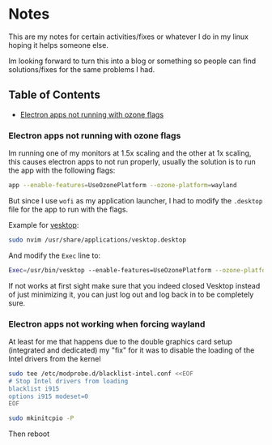 # Notes

This are my notes for certain activities/fixes or whatever I do in my linux hoping it helps someone else.

Im looking forward to turn this into a blog or something so people can find solutions/fixes for the same problems I had.

## Table of Contents

- [Electron apps not running with ozone flags](#electron-apps-not-running-with-ozone-flags)

### Electron apps not running with ozone flags

Im running one of my monitors at 1.5x scaling and the other at 1x scaling, this causes electron apps to not run properly, usually the solution is to run the app with the following flags:

```bash
app --enable-features=UseOzonePlatform --ozone-platform=wayland
```

But since I use `wofi` as my application launcher, I had to modify the `.desktop` file for the app to run with the flags.

Example for [vesktop](https://github.com/Vencord/Vesktop):

```bash
sudo nvim /usr/share/applications/vesktop.desktop 
```

And modify the `Exec` line to:

```bash
Exec=/usr/bin/vesktop --enable-features=UseOzonePlatform --ozone-platform=wayland
```

If not works at first sight make sure that you indeed closed Vesktop instead of just minimizing it, you can just log out and log back in to be completely sure.

### Electron apps not working when forcing wayland

At least for me that happens due to the double graphics card setup (integrated and dedicated) my "fix" for it was to disable the loading of the Intel drivers from the kernel

```bash
sudo tee /etc/modprobe.d/blacklist-intel.conf <<EOF                 
# Stop Intel drivers from loading
blacklist i915
options i915 modeset=0
EOF

sudo mkinitcpio -P
```

Then reboot

